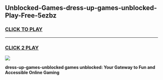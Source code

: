 
## Unblocked-Games-dress-up-games-unblocked-Play-Free-5ezbz
<h3>
<a href="https://premium76.site?title=dress-up-games-unblocked&ref=20M">CLICK TO PLAY</a></h3>
<hr>

<h3>
<a href="https://premium76.site?title=dress-up-games-unblocked&ref=20M">CLICK 2 PLAY</a>
  
</h3>

<a href="https://premium76.site?title=dress-up-games-unblocked&ref=19M"><img src="https://clearcache.store/games.png"></a>


**dress-up-games-unblocked games unblocked: Your Gateway to Fun and Accessible Online Gaming**
